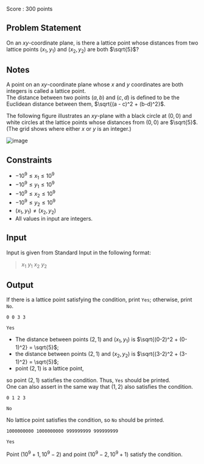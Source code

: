 Score : $300$ points

## Problem Statement

On an $xy$-coordinate plane, is there a lattice point whose distances from two lattice points $(x_1, y_1)$ and $(x_2, y_2)$ are both $\sqrt{5}$?

## Notes

A point on an $xy$-coordinate plane whose $x$ and $y$ coordinates are both integers is called a lattice point.<br>
The distance between two points $(a, b)$ and $(c, d)$ is defined to be the Euclidean distance between them, $\sqrt{(a - c)^2 + (b-d)^2}$.

The following figure illustrates an $xy$-plane with a black circle at $(0, 0)$ and white circles at the lattice points whose distances from $(0, 0)$ are $\sqrt{5}$.  (The grid shows where either $x$ or $y$ is an integer.)

![image](https://img.atcoder.jp/ghi/2bee701e93a6a0298f73121b85a03f46.jpg)

## Constraints

- $-10^9 \leq x_1 \leq 10^9$
- $-10^9 \leq y_1 \leq 10^9$
- $-10^9 \leq x_2 \leq 10^9$
- $-10^9 \leq y_2 \leq 10^9$
- $(x_1, y_1) \neq (x_2, y_2)$
- All values in input are integers.

## Input

Input is given from Standard Input in the following format:

> $x_1$ $y_1$ $x_2$ $y_2$

## Output

If there is a lattice point satisfying the condition, print `Yes`; otherwise, print `No`.

```input1
0 0 3 3
```

```output1
Yes
```

- The distance between points $(2,1)$ and $(x_1, y_1)$ is $\sqrt{(0-2)^2 + (0-1)^2} = \sqrt{5}$;
- the distance between points $(2,1)$ and $(x_2, y_2)$ is $\sqrt{(3-2)^2 + (3-1)^2} = \sqrt{5}$;
- point $(2, 1)$ is a lattice point,

so point $(2, 1)$ satisfies the condition.  Thus, `Yes` should be printed.<br>
One can also assert in the same way that $(1, 2)$ also satisfies the condition.

```input2
0 1 2 3
```

```output2
No
```

No lattice point satisfies the condition, so `No` should be printed.

```input3
1000000000 1000000000 999999999 999999999
```

```output3
Yes
```

Point $(10^9 + 1, 10^9 - 2)$ and point $(10^9 - 2, 10^9 + 1)$ satisfy the condition.